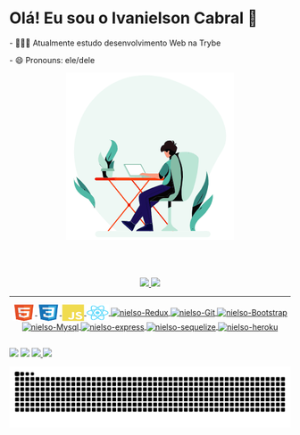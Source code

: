 # Olá! Eu sou o Ivanielson Cabral 👋

<div align="left">
  <p>
    - 👨🏽‍🎓 Atualmente estudo desenvolvimento Web na Trybe
  </p>
  <p>
    - 😄 Pronouns: ele/dele
  </p>
    <div align="center">
      <img align="center" alt="Person coding gif" src="https://github.com/chandan-reddy-k/chandan-reddy-k/blob/master/assets/coding.gif" width="300" />
   </div>
</div>

<br />
<br />
<br />
<br />

<div align="center">
  <a href="https://github.com/ivanielson">
  <img height="165em" src="https://github-readme-stats.vercel.app/api?username=ivanielson&show_icons=true&theme=react&include_all_commits=true&count_private=true"/>
  <img height="165em" src="https://github-readme-stats.vercel.app/api/top-langs/?username=ivanielson&layout=compact&langs_count=7&theme=react"/>
</div>
  
<div align="center" style="display: inline_block"><hr />
  <img align="center" alt="nielso-HTML" height="30" width="40" src="https://raw.githubusercontent.com/devicons/devicon/master/icons/html5/html5-original.svg">
  <img align="center" alt="nielso-CSS" height="30" width="40" src="https://raw.githubusercontent.com/devicons/devicon/master/icons/css3/css3-original.svg">
  <img align="center" alt="nielso-Js" height="30" width="40" src="https://raw.githubusercontent.com/devicons/devicon/master/icons/javascript/javascript-plain.svg">
  <img align="center" alt="nielso-React" height="30" width="40" src="https://raw.githubusercontent.com/devicons/devicon/master/icons/react/react-original.svg">
  <img align="center" alt="nielso-Redux" height="30" width="40" src="https://cdn.jsdelivr.net/gh/devicons/devicon/icons/redux/redux-original.svg" />
  <img align="center" alt="nielso-Git" height="30" width="40" src="https://cdn.jsdelivr.net/gh/devicons/devicon/icons/git/git-plain.svg" />
  <img align="center" alt="nielso-Bootstrap" height="30" width="40" src="https://cdn.jsdelivr.net/gh/devicons/devicon/icons/bootstrap/bootstrap-plain.svg" />
  <img align="center" alt="nielso-Mysql" height="50" width="40" src="https://cdn.jsdelivr.net/gh/devicons/devicon/icons/mysql/mysql-original.svg" />
  <img align="center" alt="nielso-express" height="50" width="40" src="https://cdn.jsdelivr.net/gh/devicons/devicon/icons/express/express-original.svg" />
  <img align="center" alt="nielso-sequelize" height="50" width="40" src="https://cdn.jsdelivr.net/gh/devicons/devicon/icons/sequelize/sequelize-original.svg" />
  <img align="center" alt="nielso-heroku" height="50" width="40" src="https://cdn.jsdelivr.net/gh/devicons/devicon/icons/heroku/heroku-original.svg" />
</div>
  
  ##
  
<div> 
  <a href="https://www.instagram.com/ivanielsoncabral/" target="_blank"><img src="https://img.shields.io/badge/-Instagram-%23E4405F?style=for-the-badge&logo=instagram&logoColor=white" target="_blank"></a>
 	<a href="https://www.facebook.com/ivanielson.cabral" target="_blank"><img src="https://img.shields.io/badge/Facebook-1877F2?style=for-the-badge&logo=facebook&logoColor=white" target="_blank"></a>
  <a href = "mailto:ivanielson2011@gmail.com"><img src="https://img.shields.io/badge/Gmail-D14836?style=for-the-badge&logo=gmail&logoColor=white" target="_blank">   </a>
  <a href="https://www.linkedin.com/in/ivanielsoncabral/" target="_blank"><img src="https://img.shields.io/badge/-LinkedIn-%230077B5?style=for-the-badge&logo=linkedin&logoColor=white" target="_blank"></a>
  
  ![Snake animation](https://github.com/ivanielson/ivanielson/blob/output/github-contribution-grid-snake.svg)
 
</div>
<!--
**Ivanielson/ivanielson** is a ✨ _special_ ✨ repository because its `README.md` (this file) appears on your GitHub profile.

Here are some ideas to get you started:

- 🔭 I’m currently working on ...
- 🌱 I’m currently learning ...
- 👯 I’m looking to collaborate on ...
- 🤔 I’m looking for help with ...
- 💬 Ask me about ...
- 📫 How to reach me: ...
- 😄 Pronouns: ...
- ⚡ Fun fact: ...
-->
